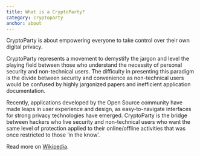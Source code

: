 ```yaml
---
title: What is a CryptoParty?
category: cryptoparty
anchor: about
---
```

CryptoParty is about empowering everyone to take control over their own digital privacy.

CryptoParty represents a movement to demystify the jargon and level the playing field
between those who understand the necessity of personal security and non-technical users.
The difficulty in presenting this paradigm is the divide between security and convenience
as non-technical users would be confused by highly jargonized papers and
inefficient application documentation.

Recently, applications developed by the Open Source community have made leaps in
user experience and design, as easy-to-navigate interfaces for strong
privacy technologies have emerged. CryptoParty is the bridge between
hackers who live security and non-technical users who want the same level of
protection applied to their online/offline activities that was once restricted
to those ‘in the know’.

Read more on [Wikipedia](https://en.wikipedia.org/wiki/CryptoParty).
